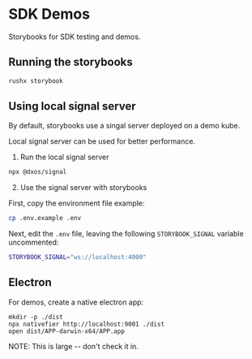 # SDK Demos

Storybooks for SDK testing and demos.

## Running the storybooks

```bash
rushx storybook
```

## Using local signal server

By default, storybooks use a singal server deployed on a demo kube.

Local signal server can be used for better performance.

1. Run the local signal server

```bash
npx @dxos/signal
```

2. Use the signal server with storybooks

First, copy the environment file example:

```bash
cp .env.example .env
```

Next, edit the `.env` file, leaving the following `STORYBOOK_SIGNAL` variable uncommented:

```bash
STORYBOOK_SIGNAL="ws://localhost:4000"
```

## Electron

For demos, create a native electron app:

```
mkdir -p ./dist
npx nativefier http://localhost:9001 ./dist
open dist/APP-darwin-x64/APP.app
```

NOTE: This is large -- don't check it in.
